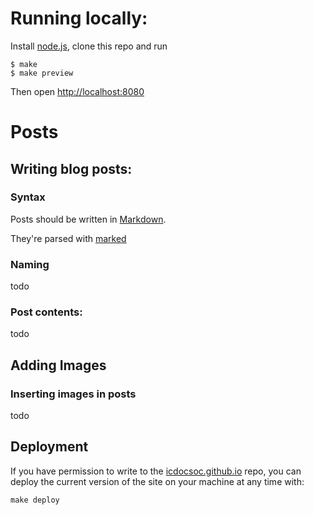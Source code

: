 # Running locally:

Install [node.js](http://nodejs.org), clone this repo and run

    $ make
    $ make preview

Then open [http://localhost:8080](http://localhost:8080)

# Posts

## Writing blog posts:

### Syntax

Posts should be written in [Markdown](http://daringfireball.net/projects/markdown/syntax).

They're parsed with [marked](https://github.com/chjj/marked)

### Naming

todo

### Post contents:

todo

## Adding Images

### Inserting images in posts

todo

## Deployment

If you have permission to write to the [icdocsoc.github.io](https://github.com/icdocsoc/icdocsoc.github.io) repo, you can deploy the current version of the site on your machine at any time with:

    make deploy

